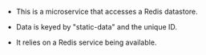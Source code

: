 
- This is a microservice that accesses a Redis datastore.

- Data is keyed by "static-data" and the unique ID.

- It relies on a Redis service being available.
